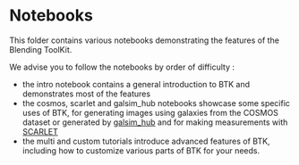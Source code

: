 # Notebooks

This folder contains various notebooks demonstrating the features of the Blending ToolKit.

We advise you to follow the notebooks by order of difficulty :
- the intro notebook contains a general introduction to BTK and demonstrates most of the features
- the cosmos, scarlet and galsim_hub notebooks showcase some specific uses of BTK, for generating images using galaxies from the COSMOS dataset or generated by [galsim_hub](https://github.com/McWilliamsCenter/galsim_hub) and for making measurements with [SCARLET](https://github.com/pmelchior/scarlet)
- the multi and custom tutorials introduce advanced features of BTK, including how to customize various parts of BTK for your needs.
